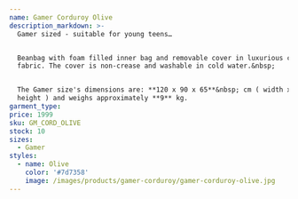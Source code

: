 ```yaml
---
name: Gamer Corduroy Olive
description_markdown: >-
  Gamer sized - suitable for young teens…


  Beanbag with foam filled inner bag and removable cover in luxurious corduroy
  fabric. The cover is non-crease and washable in cold water.&nbsp;


  The Gamer size's dimensions are: **120 x 90 x 65**&nbsp; cm ( width x depth x
  height ) and weighs approximately **9** kg.
garment_type:
price: 1999
sku: GM_CORD_OLIVE
stock: 10
sizes:
  - Gamer
styles:
  - name: Olive
    color: '#7d7358'
    image: /images/products/gamer-corduroy/gamer-corduroy-olive.jpg
---
```

